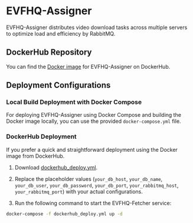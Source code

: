 # EVFHQ-Assigner

EVFHQ-Assigner distributes video download tasks across multiple servers to optimize load and efficiency by RabbitMQ.

## DockerHub Repository

You can find the [Docker image](https://hub.docker.com/repository/docker/anjieyang/evfhq-assigner/general) for EVFHQ-Assigner on DockerHub.

## Deployment Configurations

### Local Build Deployment with Docker Compose

For deploying EVFHQ-Assigner using Docker Compose and building the Docker image locally, you can use the provided `docker-compose.yml` file.

### DockerHub Deployment

If you prefer a quick and straightforward deployment using the Docker image from DockerHub.

1. Download [dockerhub_deploy.yml](https://drive.google.com/uc?export=download&id=1-dV7tm9kfEqW2XNfFHhx8ha6SCWr78wo).

2. Replace the placeholder values (`your_db_host`, `your_db_name`, `your_db_user`, `your_db_password`, `your_db_port`, `your_rabbitmq_host`, `your_rabbitmq_port`) with your actual configurations.

3. Run the following command to start the EVFHQ-Fetcher service:

```bash
docker-compose -f dockerhub_deploy.yml up -d
```
